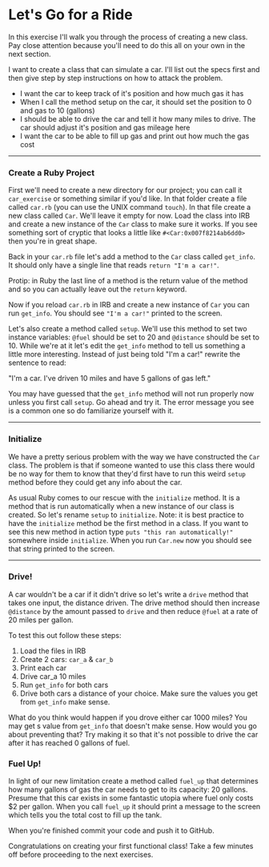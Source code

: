 # Let's Go for a Ride

In this exercise I'll walk you through the process of creating a new class. Pay close attention because you'll need to do this all on your own in the next section.

I want to create a class that can simulate a car. I'll list out the specs first and then give step by step instructions on how to attack the problem.

- I want the car to keep track of it's position and how much gas it has
- When I call the method setup on the car, it should set the position to 0 and gas to 10 (gallons)
- I should be able to drive the car and tell it how many miles to drive. The car should adjust it's position and gas mileage here
- I want the car to be able to fill up gas and print out how much the gas cost

----

### Create a Ruby Project

First we'll need to create a new directory for our project; you can call it `car_exercise` or something similar if you'd like. In that folder create a file called `car.rb` (you can use the UNIX command `touch`). In that file create a new class called `Car`. We'll leave it empty for now. Load the class into IRB and create a new instance of the `Car` class to make sure it works. If you see something sort of cryptic that looks a little like `#<Car:0x007f8214ab6dd0>` then you're in great shape.

Back in your `car.rb` file let's add a method to the `Car` class called `get_info`. It should only have a single line that reads `return "I'm a car!"`.

Protip: in Ruby the last line of a method is the return value of the method and so you can actually leave out the `return` keyword.

Now if you reload `car.rb` in IRB and create a new instance of `Car` you can run `get_info`. You should see `"I'm a car!"` printed to the screen.

Let's also create a method called `setup`. We'll use this method to set two instance variables: `@fuel` should be set to 20 and `@distance` should be set to 10. While we're at it let's edit the `get_info` method to tell us something a little more interesting. Instead of just being told "I'm a car!" rewrite the sentence to read:

"I'm a car. I've driven 10 miles and have 5 gallons of gas left."

You may have guessed that the `get_info` method will not run properly now unless you first call `setup`. Go ahead and try it. The error message you see is a common one so do familiarize yourself with it.

----

### Initialize

We have a pretty serious problem with the way we have constructed the `Car` class. The problem is that if someone wanted to use this class there would be no way for them to know that they'd first have to run this weird `setup` method before they could get any info about the car.

As usual Ruby comes to our rescue with the `initialize` method. It is a method that is run automatically when a new instance of our class is created. So let's rename `setup` to `initialize`. Note: it is best practice to have the `initialize` method be the first method in a class. If you want to see this new method in action type `puts "this ran automatically!"` somewhere inside `initialize`. When you run `Car.new` now you should see that string printed to the screen.

----

### Drive!

A car wouldn't be a car if it didn't drive so let's write a `drive` method that takes one input, the distance driven. The drive method should then increase `@distance` by the amount passed to `drive` and then reduce `@fuel` at a rate of 20 miles per gallon.

To test this out follow these steps:

1. Load the files in IRB
2. Create 2 cars: `car_a` & `car_b`
3. Print each car
4. Drive car_a 10 miles
5. Run `get_info` for both cars
6. Drive both cars a distance of your choice. Make sure the values you get from `get_info` make sense.

What do you think would happen if you drove either car 1000 miles? You may get s value from `get_info` that doesn't make sense. How would you go about preventing that? Try making it so that it's not possible to drive the car after it has reached 0 gallons of fuel.

### Fuel Up!

In light of our new limitation create a method called `fuel_up` that determines how many gallons of gas the car needs to get to its capacity: 20 gallons. Presume that this car exists in some fantastic utopia where fuel only costs $2 per gallon. When you call `fuel_up` it should print a message to the screen which tells you the total cost to fill up the tank.

When you're finished commit your code and push it to GitHub.

Congratulations on creating your first functional class! Take a few minutes off before proceeding to the next exercises.
